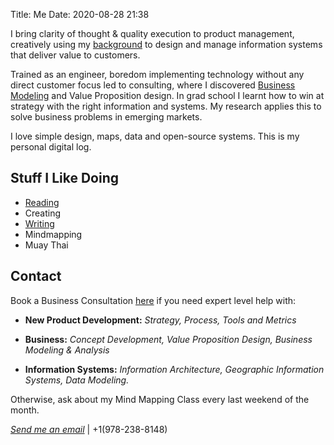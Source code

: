 Title: Me
Date: 2020-08-28 21:38

I bring clarity of thought & quality execution to product management, creatively using my [background](https://chunnodu.com/pages/resume.html) to design and manage information systems that deliver value to customers. 

Trained as an engineer, boredom implementing technology without any direct customer focus led to consulting, where I discovered [Business Modeling](https://www.strategyzer.com/canvas/business-model-canvas) and Value Proposition design. 
In grad school I learnt how to win at strategy with the right information and systems.
My research applies this to solve business problems in emerging markets.

I love simple design, maps, data and open-source systems. This is my personal digital log. 

## Stuff I Like Doing
- [Reading]({category}/reading)
- Creating
- [Writing]({index}) 
- Mindmapping
- Muay Thai

## Contact


Book a Business Consultation [here](https://calendly.com/chunnodu/small-business-consultation) if you need expert level help with:

- **New Product Development:** _Strategy, Process, Tools and Metrics_

- **Business:** _Concept Development, Value Proposition Design, Business Modeling & Analysis_

- **Information Systems:** _Information Architecture, Geographic Information Systems, Data Modeling._

Otherwise, ask about my Mind Mapping Class every last weekend of the month.

[_Send me an email_](mailto:chuknnodu@gmail.com) | +1(978-238-8148) 